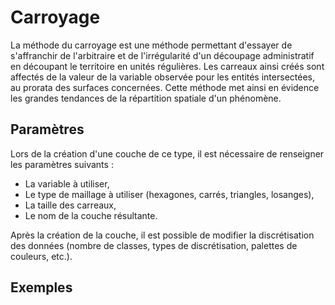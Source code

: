 # Carroyage

La méthode du carroyage est une méthode permettant d'essayer de s'affranchir de l'arbitraire et de 
l'irrégularité d'un découpage administratif en découpant le territoire en unités régulières.
Les carreaux ainsi créés sont affectés de la valeur de la variable observée pour les entités intersectées, au prorata des surfaces concernées.
Cette méthode met ainsi en évidence les grandes tendances de la répartition spatiale d'un phénomène.

## Paramètres

Lors de la création d'une couche de ce type, il est nécessaire de renseigner les paramètres suivants :

- La variable à utiliser,
- Le type de maillage à utiliser (hexagones, carrés, triangles, losanges),
- La taille des carreaux,
- Le nom de la couche résultante.

Après la création de la couche, il est possible de modifier la discrétisation des données (nombre de classes, types de discrétisation, palettes de couleurs, etc.). 

## Exemples

<ZoomImg
    src="/grid-0.png"
    alt="Carroyage (hexagones - variable 'POPULATION' - jeu de données des communes françaises)"
    caption="Carroyage (hexagones - variable 'POPULATION' - jeu de données des communes françaises)"
/>